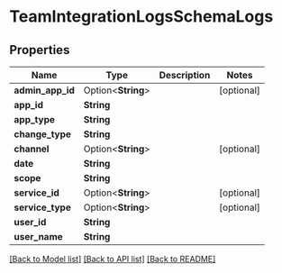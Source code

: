 # TeamIntegrationLogsSchemaLogs

## Properties

Name | Type | Description | Notes
------------ | ------------- | ------------- | -------------
**admin_app_id** | Option<**String**> |  | [optional]
**app_id** | **String** |  | 
**app_type** | **String** |  | 
**change_type** | **String** |  | 
**channel** | Option<**String**> |  | [optional]
**date** | **String** |  | 
**scope** | **String** |  | 
**service_id** | Option<**String**> |  | [optional]
**service_type** | Option<**String**> |  | [optional]
**user_id** | **String** |  | 
**user_name** | **String** |  | 

[[Back to Model list]](../README.md#documentation-for-models) [[Back to API list]](../README.md#documentation-for-api-endpoints) [[Back to README]](../README.md)


